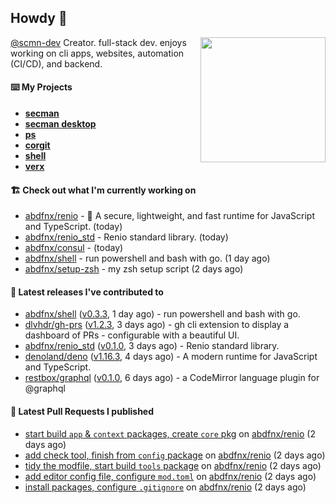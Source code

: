 ## Howdy 👋

<img align="right" src="https://github.com/abdfnx.png" width="200">

[@scmn-dev](https://github.com/scmn-dev) Creator. full-stack dev. enjoys working on cli apps, websites, automation (CI/CD), and backend.

#### ⌨️ My Projects

- [**secman**](https://github.com/scmn-dev/secman)
- [**secman desktop**](https://github.com/scmn-dev/desktop)
- [**ps**](https://github.com/scmn-dev/ps)
- [**corgit**](https://github.com/abdfnx/corgit)
- [**shell**](https://github.com/abdfnx/shell)
- [**verx**](https://github.com/abdfnx/verx)

#### 🏗️ Check out what I'm currently working on


- [abdfnx/renio](https://github.com/abdfnx/renio) - 🦏 A secure, lightweight, and fast runtime for JavaScript and TypeScript. (today)
- [abdfnx/renio_std](https://github.com/abdfnx/renio_std) - Renio standard library. (today)
- [abdfnx/consul](https://github.com/abdfnx/consul) -  (today)
- [abdfnx/shell](https://github.com/abdfnx/shell) - run powershell and bash with go. (1 day ago)
- [abdfnx/setup-zsh](https://github.com/abdfnx/setup-zsh) - my zsh setup script (2 days ago)

#### 🔭 Latest releases I've contributed to

- [abdfnx/shell](https://github.com/abdfnx/shell) ([v0.3.3](https://github.com/abdfnx/shell/releases/tag/v0.3.3), 1 day ago) - run powershell and bash with go.
- [dlvhdr/gh-prs](https://github.com/dlvhdr/gh-prs) ([v1.2.3](https://github.com/dlvhdr/gh-prs/releases/tag/v1.2.3), 3 days ago) - gh cli extension to display a dashboard of PRs - configurable with a beautiful UI.
- [abdfnx/renio_std](https://github.com/abdfnx/renio_std) ([v0.1.0](https://github.com/abdfnx/renio_std/releases/tag/v0.1.0), 3 days ago) - Renio standard library.
- [denoland/deno](https://github.com/denoland/deno) ([v1.16.3](https://github.com/denoland/deno/releases/tag/v1.16.3), 4 days ago) - A modern runtime for JavaScript and TypeScript.
- [restbox/graphql](https://github.com/restbox/graphql) ([v0.1.0](https://github.com/restbox/graphql/releases/tag/v0.1.0), 6 days ago) - a CodeMirror language plugin for @graphql

#### 🔨 Latest Pull Requests I published

- [start build `app` &amp; `context` packages, create `core` pkg](https://github.com/abdfnx/renio/pull/6) on [abdfnx/renio](https://github.com/abdfnx/renio) (2 days ago)
- [add check tool, finish from `config` package](https://github.com/abdfnx/renio/pull/5) on [abdfnx/renio](https://github.com/abdfnx/renio) (2 days ago)
- [tidy the modfile, start build `tools` package](https://github.com/abdfnx/renio/pull/4) on [abdfnx/renio](https://github.com/abdfnx/renio) (2 days ago)
- [add editor config file, configure `mod.toml`](https://github.com/abdfnx/renio/pull/3) on [abdfnx/renio](https://github.com/abdfnx/renio) (2 days ago)
- [install packages, configure `.gitignore`](https://github.com/abdfnx/renio/pull/2) on [abdfnx/renio](https://github.com/abdfnx/renio) (2 days ago)
